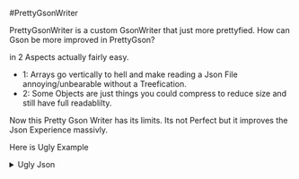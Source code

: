 #PrettyGsonWriter

PrettyGsonWriter is a custom GsonWriter that just more prettyfied.
How can Gson be more improved in PrettyGson?

in 2 Aspects actually fairly easy.

- 1: Arrays go vertically to hell and make reading a Json File annoying/unbearable without a Treefication.
- 2: Some Objects are just things you could compress to reduce size and still have full readablilty.

Now this Pretty Gson Writer has its limits. Its not Perfect but it improves the Json Experience massivly.

Here is Ugly Example
<details>
<summary>Ugly Json</summary>
<p>

```json
{
	"info": {
		"name": "Example",
		"id": "20847246-ada6-4dbd-9fd6-a75892c59154",
		"vertecies": 24,
		"indecies": 36
	},
	"format": {
		"dataOrder": [
			{
				"type": "position",
				"length": 3,
				"glType": "float"
			},
			{
				"type": "color",
				"length": 4,
				"glType": "byte"
			},
			{
				"type": "normal",
				"length": 3,
				"glType": "float"
			},
			{
				"type": "uvs",
				"length": 2,
				"glType": "float",
				"optional": true
			}
		],
		"useIndecies": true
	},
	"data": {
		"position": [
			-0.5,
			1.0,
			0.5,
			0.0
		],
		"color": [
			-1
		],
		"normal": [
			0.0,
			1.0,
			-1.0
		],
		"uv": [
			0.875,
			0.5,
			0.625,
			0.75,
			0.375,
			1.0,
			0.0,
			0.25,
			0.125
		],
		"vertexes": [
			0,
			1,
			0,
			0,
			0,
			0,
			0,
			0,
			1,
			0,
			0,
			1,
			2,
			1,
			2,
			0,
			0,
			0,
			0,
			0,
			1,
			0,
			2,
			3,
			2,
			1,
			0,
			0,
			0,
			0,
			0,
			0,
			1,
			0,
			2,
			1,
			2,
			1,
			2,
			0,
			0,
			0,
			0,
			0,
			0,
			1,
			2,
			3,
			0,
			3,
			2,
			0,
			0,
			0,
			0,
			0,
			0,
			1,
			4,
			5,
			2,
			3,
			2,
			0,
			0,
			0,
			0,
			0,
			0,
			1,
			4,
			3,
			0,
			1,
			2,
			0,
			0,
			0,
			0,
			2,
			0,
			0,
			2,
			6,
			0,
			3,
			0,
			0,
			0,
			0,
			0,
			2,
			0,
			0,
			4,
			7,
			0,
			3,
			2,
			0,
			0,
			0,
			0,
			2,
			0,
			0,
			4,
			6,
			2,
			3,
			0,
			0,
			0,
			0,
			0,
			0,
			2,
			0,
			4,
			1,
			0,
			3,
			2,
			0,
			0,
			0,
			0,
			0,
			2,
			0,
			8,
			3,
			0,
			3,
			0,
			0,
			0,
			0,
			0,
			0,
			2,
			0,
			8,
			1,
			2,
			1,
			0,
			0,
			0,
			0,
			0,
			1,
			0,
			0,
			2,
			1,
			2,
			3,
			2,
			0,
			0,
			0,
			0,
			1,
			0,
			0,
			4,
			3,
			2,
			3,
			0,
			0,
			0,
			0,
			0,
			1,
			0,
			0,
			4,
			1,
			0,
			1,
			0,
			0,
			0,
			0,
			0,
			0,
			0,
			2,
			2,
			7,
			2,
			3,
			0,
			0,
			0,
			0,
			0,
			0,
			0,
			2,
			4,
			1,
			0,
			3,
			0,
			0,
			0,
			0,
			0,
			0,
			0,
			2,
			4,
			7,
			0,
			1,
			2,
			0,
			0,
			0,
			0,
			0,
			1,
			0,
			0,
			3,
			0,
			1,
			2,
			0,
			0,
			0,
			0,
			0,
			0,
			1,
			2,
			5,
			0,
			1,
			0,
			0,
			0,
			0,
			0,
			2,
			0,
			0,
			2,
			7,
			2,
			3,
			2,
			0,
			0,
			0,
			0,
			0,
			2,
			0,
			4,
			3,
			2,
			1,
			2,
			0,
			0,
			0,
			0,
			1,
			0,
			0,
			2,
			3,
			2,
			1,
			0,
			0,
			0,
			0,
			0,
			0,
			0,
			2,
			2,
			1
		],
		"indecies": [
			0,
			1,
			2,
			3,
			4,
			5,
			6,
			7,
			8,
			9,
			10,
			11,
			12,
			13,
			14,
			15,
			16,
			17,
			0,
			18,
			1,
			3,
			19,
			4,
			6,
			20,
			7,
			9,
			21,
			10,
			12,
			22,
			13,
			15,
			23,
			16
		]
	},
	"children": []
}
```

</p>

And here is a Pretty Example

<details>
<summary>Pretty Json</summary>
<p>

```json
{
	"info": {
		"name": "Example",
		"id": "20847246-ada6-4dbd-9fd6-a75892c59154",
		"vertecies": 24,
		"indecies": 36
	},
	"format": {
		"dataOrder": [
			{"type": "position", "length": 3, "glType": "float"},
			{"type": "color", "length": 4, "glType": "byte"},
			{"type": "normal", "length": 3, "glType": "float"},
			{"type": "uvs", "length": 2, "glType": "float", "optional": true}
		],
		"useIndecies": true
	},
	"data": {
		"position": [-0.5, 1.0, 0.5, 0.0],
		"color": [-1],
		"normal": [0.0, 1.0, -1.0],
		"uv": [0.875, 0.5, 0.625, 0.75, 0.375, 1.0, 0.0, 0.25, 0.125],
		"vertexes": [0, 1, 0, 0, 0, 0, 0, 0, 1, 0, 0, 1, 2, 1, 2, 0, 0, 0, 0, 0, 1, 0, 2, 3, 2, 1, 0, 0, 0, 0, 0, 0, 1, 0, 2, 1, 2, 1, 2, 0, 0, 0, 0, 0, 0, 1, 2, 3, 0, 3, 2, 0, 0, 0, 0, 0, 0, 1, 4, 5, 2, 3, 2, 0, 0, 0, 0, 0, 0, 1, 4, 3, 0, 1, 2, 0, 0, 0, 0, 2, 0, 0, 2, 6, 0, 3, 0, 0, 0, 0, 0, 2, 0, 0, 4, 7, 0, 3, 2, 0, 0, 0, 0, 2, 0, 0, 4, 6, 2, 3, 0, 0, 0, 0, 0, 0, 2, 0, 4, 1, 0, 3, 2, 0, 0, 0, 0, 0, 2, 0, 8, 3, 0, 3, 0, 0, 0, 0, 0, 0, 2, 0, 8, 1, 2, 1, 0, 0, 0, 0, 0, 1, 0, 0, 2, 1, 2, 3, 2, 0, 0, 0, 0, 1, 0, 0, 4, 3, 2, 3, 0, 0, 0, 0, 0, 1, 0, 0, 4, 1, 0, 1, 0, 0, 0, 0, 0, 0, 0, 2, 2, 7, 2, 3, 0, 0, 0, 0, 0, 0, 0, 2, 4, 1, 0, 3, 0, 0, 0, 0, 0, 0, 0, 2, 4, 7, 0, 1, 2, 0, 0, 0, 0, 0, 1, 0, 0, 3, 0, 1, 2, 0, 0, 0, 0, 0, 0, 1, 2, 5, 0, 1, 0, 0, 0, 0, 0, 2, 0, 0, 2, 7, 2, 3, 2, 0, 0, 0, 0, 0, 2, 0, 4, 3, 2, 1, 2, 0, 0, 0, 0, 1, 0, 0, 2, 3, 2, 1, 0, 0, 0, 0, 0, 0, 0, 2, 2, 1],
		"indecies": [0, 1, 2, 3, 4, 5, 6, 7, 8, 9, 10, 11, 12, 13, 14, 15, 16, 17, 0, 18, 1, 3, 19, 4, 6, 20, 7, 9, 21, 10, 12, 22, 13, 15, 23, 16]
	},
	"children": []
},
```

</p>

Now this is a lot better to read.
With this Pretty JsonWriter you are forced to use these "Compressed Value Arrays". This is a rule that can not be turned off.
But the Objects that are single lined are fully optional and you just define a "key" that should follow that rule.
In this case the array "dataOrder" was defined to be compressed.

Also Compressed Elements get a "space" after each ","

How this was achieved? It just applies a simple ruleset on to the JsonWriter and either blocks the writing of certain elements or exchanges them with something new.

here is some example code how to write with this Pretty Json Writer:

```java
public void write(JsonObject obj)
{
	try(JsonWriter json = new PrettyGsonWriter(writer, "\t").addSinlgeLines("dataOrder"))
	{
		Streams.write(obj, json);
	}
	catch(Exception e) {
		e.printStackTrace();
	}
}
```

Indents are optionally set in the Constructor or the setTabs function because Json made these functions not overrideable.
Add single line in this case defines Arrays that should compress its objects. (Compression is also not recursive)

Anyone who wants to use this it is free to use under the Apache-2 license.